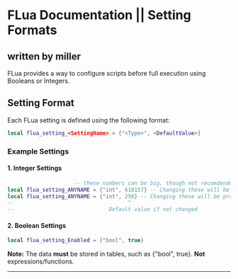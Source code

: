 # FLua Documentation || Setting Formats

## written by miller

FLua provides a way to configure scripts before full execution using Booleans or Integers.

## Setting Format

Each FLua setting is defined using the following format:

```lua
local flua_setting_<SettingName> = {"<Type>", <DefaultValue>}
```

### Example Settings

#### 1. Integer Settings

```lua
                     -- these numbers can be big, though not recomdended
local flua_setting_ANYNAME = {"int", 618157} -- Changing these will be prompted on execution.
local flua_setting_ANYNAME = {"int", 256} -- Changing these will be prompted on execution.
--                                    ^
--                              Default value if not changed
```

#### 2. Boolean Settings

```lua
local flua_setting_Enabled = {"bool", true}
```

**Note:** The data **must** be stored in tables, such as {"bool", true}. **Not** expressions/functions.

---
